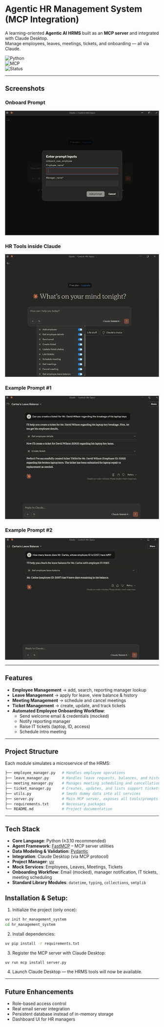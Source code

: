 # Agentic HR Management System (MCP Integration)

A learning-oriented **Agentic AI HRMS** built as an **MCP server** and integrated with Claude Desktop.  
Manage employees, leaves, meetings, tickets, and onboarding — all via Claude.

![Python](https://img.shields.io/badge/Python-3.10+-blue.svg)  
![MCP](https://img.shields.io/badge/MCP-FastMCP-green)  
![Status](https://img.shields.io/badge/Status-Learning--Project-orange)

---

## Screenshots

### Onboard Prompt
![App Screenshot](images/hrms_ui_1.png)

### HR Tools inside Claude
![App Screenshot](images/hrms_ui_2.png)

### Example Prompt #1
![App Screenshot](images/hrms_ui_3.png)

### Example Prompt #2
![App Screenshot](images/hrms_ui_4.png)

---

##  Features

-  **Employee Management** → add, search, reporting manager lookup  
-  **Leave Management** → apply for leave, view balance & history  
-  **Meeting Management** → schedule and cancel meetings  
-  **Ticket Management** → create, update, and track tickets  
-  **Automated Employee Onboarding Workflow**:
   - Send welcome email & credentials (mocked)
   - Notify reporting manager
   - Raise IT tickets (laptop, ID, access)
   - Schedule intro meeting

---

##  Project Structure

Each module simulates a microservice of the HRMS:

```bash
├── employee_manager.py   # Handles employee operations
├── leave_manager.py      # Handles leave requests, balances, and history
├── meeting_manager.py    # Manages meeting scheduling and cancellations
├── ticket_manager.py     # Creates, updates, and lists support tickets
├── utils.py              # Seeds dummy data into all services
├── server.py             # Main MCP server, exposes all tools/prompts
├── requirements.txt      # Necessary packages
└── README.md             # Project documentation 
```

---
## Tech Stack 
- **Core Language**: Python (≥3.10 recommended) 
- **Agent Framework**: [FastMCP](https://pypi.org/project/fastmcp/) – MCP server utilities 
- **Data Modeling & Validation**: [Pydantic](https://docs.pydantic.dev/) 
- **Integration**: Claude Desktop (via MCP protocol) 
- **Project Manager**: [uv](https://github.com/astral-sh/uv) 
- **Mock Services**: Employees, Leaves, Meetings, Tickets
- **Onboarding Workflow**: Email (mocked), manager notification, IT tickets, meeting scheduling
- **Standard Library Modules**: `datetime`, `typing`, `collections`, `smtplib`

## Installation & Setup:

1. Initialize the project (only once):
```bash
uv init hr_management_system
cd hr_management_system
```
2. Install dependencies:
```bash
uv pip install -r requirements.txt
```
3. Register the MCP server with Claude Desktop:
```bash
uv run mcp install server.py
```
4. Launch Claude Desktop — the HRMS tools will now be available.

---
## Future Enhancements
- Role-based access control
- Real email server integration
- Persistent database instead of in-memory storage
- Dashboard UI for HR managers